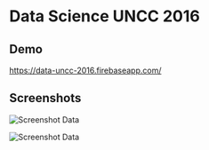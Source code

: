 # Data Science UNCC 2016

## Demo
https://data-uncc-2016.firebaseapp.com/

## Screenshots

![Screenshot Data](https://lh3.googleusercontent.com/qg8lCffXoGcyH8kwfNec4djyPDn1yX-SfnTM3vBaAWalWrD0UiRSFs_vASw49js9noChNFadFEPd1kH6NsPrD7o5Y68SEvkwY4Lrr3GPaZ0dZoaWD6fQkwIi_FxoysvgcXux5UB4uuB3mlOOE5jJd7OvT-fz1zVSjrfegeEPAYX1ax4KLdXBwLXn5P5bDM5ALJwUwRH8zwz3LDpsS6VghGlDzW2m3Wn2J1HOA2KrGV2MgvGeQG0TpWNvObaq2IJYrQ-AhgZE71UxzpwgRUxDyC6tDMkHH7z4JHoCuKi4pjA_NTa5lz96uMfgesNfoOr6tZ8vT-fcsoulzRFgEKnvZyk3cSn2UJrHfScwfn-Ry27VdEfolgXZ8qBXGZhd6_YyZ5X_TqA4scWH-ESz78DPooVRQuSsAJyqHbVjtyH-rj-NnndeHtZvcgKmsV648-9e3cHzi0b9XpvFDfP-0l4o9FWGz3B9xXbuMKu3388oF1e468GLzMvJ47Ae9s1bASzAxCNlG0Q7E6phU8rvnOwhk3xtKqlOheO0a_vEHqCVvSiG9itJh42SQ-ONE3RjU6fp0i_o=w1278-h703-no "screenshot Data")

![Screenshot Data](https://lh3.googleusercontent.com/WVjlE0bfh-NdsGbtnedFMjp-ty4l6FqgDA5p-wRpmCrSrY5llV-oAZapfGVLpCziMautzfGnfIoi8ysgWYxT2EzkAEqz8pcgYoUB_0kJUXeREpt4XXJ-duLAG0SUZ0kw4uk8mZcA7SkCxkRxA7VEdT3lBpKMClHyvyKVuAemGhBCI9RV33VIPJnt86ssKBTqVVdyarATitQwD77s-njGD7orAHZorWaFrMJPytEjVbinrRhhIWVrMX_dBn1EqRbsOK08ADG6mZVKATKcbc8DRIkzhgoKJD77EUjj-f_8BLxAx1QtgkifMeBeRO762ss_3l5E_EZlII36huL-GIx9xzPVmTD_6ocN8BqC8g-C2OQYPqEqVSatDM0nxyEAgkkq0jfTQLGUr33fF9LYq7CNu1ecuhsAemxGAp-seWSDMEK0XjDz2nXOCkQ-7sYa91hRBDpkvGgM4LaArOvSFxRSO-JJCKCs-758P80hWggrgVu1VCGrx7HgySmn78DW5CtvSGmgqcemZFl1Y15X3WdbHg6vdaRzwFzrnKSI4JOu4hd3I02l_4kX1atgBo40qgV_3t_g=w1277-h705-no "screenshot Data")
